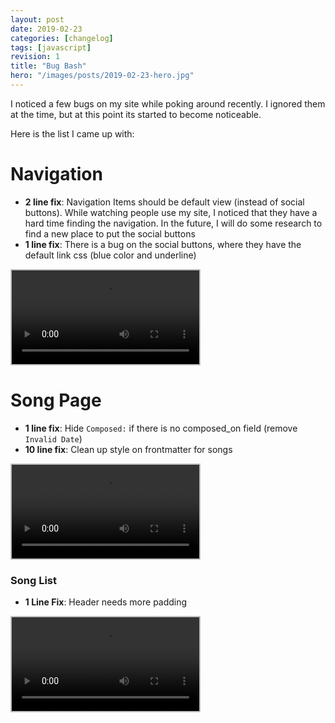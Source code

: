 ```yaml
---
layout: post
date: 2019-02-23
categories: [changelog]
tags: [javascript]
revision: 1
title: "Bug Bash"
hero: "/images/posts/2019-02-23-hero.jpg"
---
```


I noticed a few bugs on my site while poking around recently.
I ignored them at the time, but at this point its started to become noticeable.

Here is the list I came up with:

# Navigation

* **2 line fix**: Navigation Items should be default view (instead of social buttons).  While watching people use my site, I noticed that they have a hard time finding the navigation.  In the future, I will do some research to find a new place to put the social buttons
* **1 line fix**: There is a bug on the social buttons, where they have the default link css (blue color and underline)

<video controls style='border: 2px solid #bebebe'>
  <source src="/images/posts/2019-02-23-nav.mp4" type="video/mp4">
</video>

# Song Page

* **1 line fix**: Hide `Composed:` if there is no composed_on field (remove `Invalid Date`)
* **10 line fix**: Clean up style on frontmatter for songs

<video controls style='border: 2px solid #bebebe'>
  <source src="/images/posts/2019-02-23-song-show.mp4" type="video/mp4">
</video>

### Song List

* **1 Line Fix**: Header needs more padding

<video controls style='border: 2px solid #bebebe'>
  <source src="/images/posts/2019-02-23-song-list.mp4" type="video/mp4">
</video>

